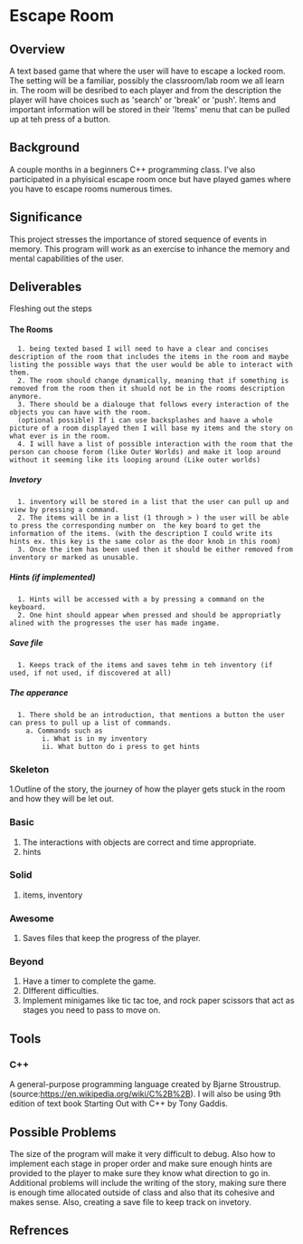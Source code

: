 # Escape Room 

## Overview
A text based game that where the user will have to escape a locked room. The setting will be a familiar, possibly the 
classroom/lab room we all learn in. The room will be desribed to each player and from the description the player will have choices such as 'search' or 'break' or 'push'. Items and important information will be stored in their 'Items' menu that can be pulled up at teh press of a button. 

## Background
A couple months in a beginners C++ programming class. I've also participated in a phyisical escape room once but have played games where you have to escape rooms numerous times. 

## Significance
This project stresses the importance of stored sequence of events in memory. This program will work as an exercise to inhance the memory and mental capabilities of the user. 

## Deliverables

Fleshing out the steps 

#### The Rooms 
      1. being texted based I will need to have a clear and concises description of the room that includes the items in the room and maybe listing the possible ways that the user would be able to interact with them. 
      2. The room should change dynamically, meaning that if something is removed from the room then it shuold not be in the rooms description anymore. 
      3. There should be a dialouge that follows every interaction of the objects you can have with the room.
      (optional possible) If i can use backsplashes and haave a whole picture of a room displayed then I will base my items and the story on what ever is in the room. 
      4. I will have a list of possible interaction with the room that the person can choose forom (like Outer Worlds) and make it loop around without it seeming like its looping around (Like outer worlds) 
     
##### Invetory 
      1. inventory will be stored in a list that the user can pull up and view by pressing a command. 
      2. The items will be in a list (1 through > ) the user will be able to press the corresponding number on  the key board to get the information of the items. (with the description I could write its hints ex. this key is the same color as the door knob in this room) 
      3. Once the item has been used then it should be either removed from inventory or marked as unusable. 
      
      
##### Hints (if implemented) 
      1. Hints will be accessed with a by pressing a command on the keyboard. 
      2. One hint should appear when pressed and should be appropriatly alined with the progresses the user has made ingame. 
      
##### Save file 
      1. Keeps track of the items and saves tehm in teh inventory (if used, if not used, if discovered at all) 
      
##### The apperance 
      1. There shold be an introduction, that mentions a button the user can press to pull up a list of commands.
        a. Commands such as 
            i. What is in my inventory 
            ii. What button do i press to get hints
     
#####
      

### Skeleton
  1.Outline of the story, the journey of how the player gets stuck in the room and how they will be let out.
### Basic
  1. The interactions with objects are correct and time appropriate. 
  1. hints 
### Solid
  1. items, inventory 
### Awesome
  1. Saves files that keep the progress of the player. 
### Beyond
  1. Have a timer to complete the game.
  2. DIfferent difficulties. 
  3. Implement minigames like tic tac toe, and rock paper scissors that act as stages you need to pass to move on. 

## Tools
### C++ 
A general-purpose programming language created by Bjarne Stroustrup. (source:https://en.wikipedia.org/wiki/C%2B%2B). I will also be using 9th edition of text book Starting Out with C++ by Tony Gaddis.

## Possible Problems
The size of the program will make it very difficult to debug. Also how to implement each stage in proper order and make sure enough hints are provided to the player to make sure they know what direction to go in. Additional problems will include the writing of the story, making sure there is enough time allocated outside of class and also that its cohesive and makes sense. Also, creating a save file to keep track on invetory. 

## Refrences
